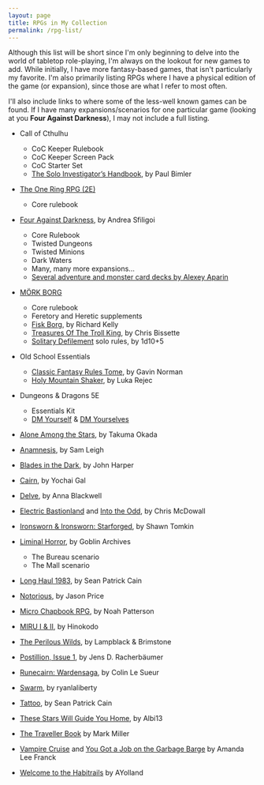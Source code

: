 ```yaml
---
layout: page
title: RPGs in My Collection
permalink: /rpg-list/
---
```


Although this list will be short since I'm only beginning to delve into the world of tabletop role-playing, I'm always on the lookout for new games to add. While initially, I have more fantasy-based games, that isn't particularly my favorite. I'm also primarily listing RPGs where I have a physical edition of the game (or expansion), since those are what I refer to most often.

I'll also include links to where some of the less-well known games can be found. If I have many expansions/scenarios for one particular game (looking at you **Four Against Darkness**), I may not include a full listing.

- Call of Cthulhu
  - CoC Keeper Rulebook
  - CoC Keeper Screen Pack
  - CoC Starter Set
  - [The Solo Investigator’s Handbook](https://www.drivethrurpg.com/product/266779/The-Solo-Investigators-Handbook), by Paul Bimler
- [The One Ring RPG (2E)](https://freeleaguepublishing.com/en/games/the-one-ring/)
  - Core rulebook
- [Four Against Darkness](https://www.ganeshagames.net/product_info.php?products_id=295), by Andrea Sfiligoi
  - Core Rulebook
  - Twisted Dungeons
  - Twisted Minions
  - Dark Waters
  - Many, many more expansions...
  - [Several adventure and monster card decks by Alexey Aparin](https://www.drivethrucards.com/browse/pub/15874/Alexey-Aparin)
- [MÖRK BORG](https://morkborg.com/)
  - Core rulebook
  - Feretory and Heretic supplements
  - [Fisk Borg](https://www.drivethrurpg.com/product/366554/Fisk-Borg), by Richard Kelly
  - [Treasures Of The Troll King](https://loottheroom.itch.io/troll-king), by Chris Bissette
  - [Solitary Defilement](https://1d105.itch.io/solitary-defilement) solo rules, by 1d10+5
- Old School Essentials
  - [Classic Fantasy Rules Tome](https://necroticgnome.com/products/old-school-essentials-rules-tome), by Gavin Norman
  - [Holy Mountain Shaker](https://necroticgnome.com/products/holy-mountain-shaker), by Luka Rejec
- Dungeons & Dragons 5E
  - Essentials Kit
  - [DM Yourself](https://www.drivethrurpg.com/product/331912/DM-Yourself--solo-roleplay-for-5e-DD-and-OSR-adventures) & [DM Yourselves](https://www.drivethrurpg.com/product/385435/DM-Yourselves--solo-and-GMless-roleplay-for-5e-DD-and-OSR-adventures)

- [Alone Among the Stars](https://noroadhome.itch.io/alone-among-the-stars), by Takuma Okada
- [Anamnesis](https://blinkingbirchgames.itch.io/anamnesis), by Sam Leigh
- [Blades in the Dark](https://evilhat.com/product/blades-in-the-dark/), by John Harper
- [Cairn](https://cairnrpg.com/), by Yochai Gal
- [Delve](https://www.blackwellwriter.com/en-us/products/delve-a-solo-map-drawing-game), by Anna Blackwell
- [Electric Bastionland](https://chrismcdee.itch.io/electric-bastionland) and [Into the Odd](https://freeleaguepublishing.com/en/games/into-the-odd/), by Chris  McDowall
- [Ironsworn & Ironsworn: Starforged](https://www.ironswornrpg.com/), by Shawn Tomkin
- [Liminal Horror](https://goblinarchives.github.io/LiminalHorror/), by Goblin Archives
  - The Bureau scenario
  - The Mall scenario
- [Long Haul 1983](https://shop.seanpatrickcain.com/product/longhaul1983), by Sean Patrick Cain
- [Notorious](https://alwayscheckers.itch.io/notorious), by Jason Price
- [Micro Chapbook RPG](https://www.drivethrurpg.com/product/348091/Micro-Chapbook-RPG-Basic-Edition), by Noah Patterson
- [MIRU I & II](https://hinokodo.itch.io/), by Hinokodo
- [The Perilous Wilds](https://www.drivethrurpg.com/product/407161/The-Perilous-Wilds--Revised-Edition), by Lampblack & Brimstone
- [Postillion, Issue 1](https://www.kickstarter.com/projects/onetreeforestmedia/zine-postillion-issue-1), by Jens D. Racherbäumer
- [Runecairn: Wardensaga](https://byodinsbeardrpg.itch.io/runecairn-wardensaga), by Colin Le Sueur
- [Swarm](https://ryanlaliberty.itch.io/swarm), by ryanlaliberty
- [Tattoo](https://shop.seanpatrickcain.com/product/tattoo), by Sean Patrick Cain
- [These Stars Will Guide You Home](https://albi13.itch.io/these-stars-will-guide-you-home), by Albi13
- [The Traveller Book](https://www.drivethrurpg.com/product/80192/CTTTBThe-Traveller-Book) by Mark Miller
- [Vampire Cruise](https://amandalee.itch.io/vampire-cruise) and [You Got a Job on the Garbage Barge](https://amandalee.itch.io/you-got-a-job-on-the-garbage-barge) by Amanda Lee Franck
- [Welcome to the Habitrails](https://ayolland.itch.io/habitrails) by AYolland





